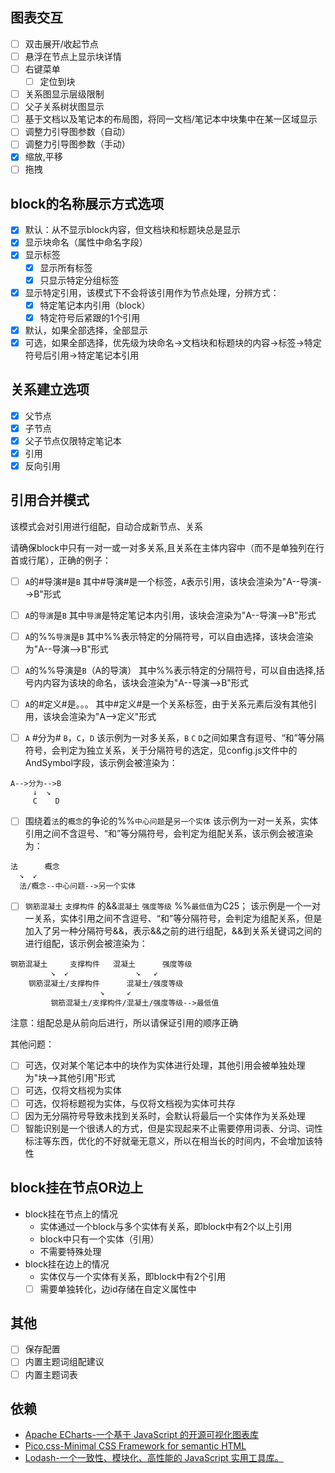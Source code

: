 ## 图表交互
- [ ] 双击展开/收起节点
- [ ] 悬浮在节点上显示块详情
- [ ] 右键菜单
  - [ ] 定位到块
- [ ] 关系图显示层级限制
- [ ] 父子关系树状图显示
- [ ] 基于文档以及笔记本的布局图，将同一文档/笔记本中块集中在某一区域显示
- [ ] 调整力引导图参数（自动）
- [ ] 调整力引导图参数（手动）
- [x] 缩放,平移
- [ ] 拖拽
## block的名称展示方式选项
- [x] 默认：从不显示block内容，但文档块和标题块总是显示
- [x] 显示块命名（属性中命名字段）
- [x] 显示标签
    - [x] 显示所有标签
    - [x] 只显示特定分组标签
- [x] 显示特定引用，该模式下不会将该引用作为节点处理，分辨方式：
    - [x] 特定笔记本内引用（block）
    - [x] 特定符号后紧跟的1个引用
- [x] 默认，如果全部选择，全部显示
- [x] 可选，如果全部选择，优先级为块命名->文档块和标题块的内容->标签->特定符号后引用->特定笔记本引用
## 关系建立选项
- [x] 父节点
- [x] 子节点
- [x] 父子节点仅限特定笔记本
- [x] 引用
- [x] 反向引用
## 引用合并模式

该模式会对引用进行组配，自动合成新节点、关系

请确保block中只有一对一或一对多关系,且关系在主体内容中（而不是单独列在行首或行尾），正确的例子：

- [ ] `A`的#导演#是`B`
其中#导演#是一个标签，`A`表示引用，该块会渲染为"A--导演-->B"形式

- [ ] `A`的`导演`是`B`
其中`导演`是特定笔记本内引用，该块会渲染为"A--导演-->B"形式

- [ ] `A`的%%`导演`是`B`
其中%%表示特定的分隔符号，可以自由选择，该块会渲染为"A--导演-->B"形式

- [ ] `A`的%%导演是`B`（A的导演）
其中%%表示特定的分隔符号，可以自由选择,括号内内容为该块的命名，该块会渲染为"A--导演-->B"形式

- [ ] `A`的#定义#是。。。
其中#定义#是一个关系标签，由于关系元素后没有其他引用，该块会渲染为"A-->定义"形式

- [ ] `A` #分为# `B`，`C`，`D`
该示例为一对多关系，`B` `C` `D`之间如果含有逗号、“和”等分隔符号，会判定为独立关系，关于分隔符号的选定，见config.js文件中的AndSymbol字段，该示例会被渲染为：
```
A-->分为-->B
     ↓  ↘
     C    D
```   
- [ ] 围绕着`法`的`概念`的争论的%%`中心问题`是`另一个实体`
该示例为一对一关系，实体引用之间不含逗号、“和”等分隔符号，会判定为组配关系，该示例会被渲染为：
```
法      概念
  ↘  ↙
  法/概念--中心问题-->另一个实体
```

- [ ] `钢筋混凝土` `支撑构件` 的&&`混凝土` `强度等级` %%`最低值`为C25；
该示例是一个一对一关系，实体引用之间不含逗号、“和”等分隔符号，会判定为组配关系，但是加入了另一种分隔符号&&，表示&&之前的进行组配，&&到关系关键词之间的进行组配，该示例会被渲染为：
```
钢筋混凝土     支撑构件   混凝土      强度等级
         ↘  ↙               ↘   ↙
    钢筋混凝土/支撑构件      混凝土/强度等级
                    ↘     ↙
         钢筋混凝土/支撑构件/混凝土/强度等级-->最低值
```
注意：组配总是从前向后进行，所以请保证引用的顺序正确

其他问题：
- [ ] 可选，仅对某个笔记本中的块作为实体进行处理，其他引用会被单独处理为"块-->其他引用"形式
- [ ] 可选，仅将文档视为实体
- [ ] 可选，仅将标题视为实体，与仅将文档视为实体可共存
- [ ] 因为无分隔符号导致未找到关系时，会默认将最后一个实体作为关系处理
- [ ] 智能识别是一个很诱人的方式，但是实现起来不止需要停用词表、分词、词性标注等东西，优化的不好就毫无意义，所以在相当长的时间内，不会增加该特性
## block挂在节点OR边上
- block挂在节点上的情况
  - 实体通过一个block与多个实体有关系，即block中有2个以上引用
  - block中只有一个实体（引用）
  - 不需要特殊处理
- block挂在边上的情况
  - 实体仅与一个实体有关系，即block中有2个引用
  - [ ] 需要单独转化，边id存储在自定义属性中
## 其他
- [ ] 保存配置
- [ ] 内置主题词组配建议
- [ ] 内置主题词表
## 依赖
- [Apache ECharts-一个基于 JavaScript 的开源可视化图表库](https://echarts.apache.org/zh/index.html)
- [Pico.css-Minimal CSS Framework for semantic HTML](https://github.com/picocss/pico)
- [Lodash-一个一致性、模块化、高性能的 JavaScript 实用工具库。](https://www.lodashjs.com/)